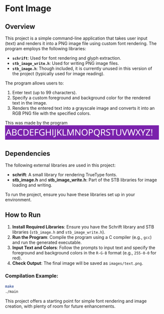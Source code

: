 # Font Image

## Overview

This project is a simple command-line application that takes user input (text) and renders it into a PNG image file using custom font rendering. The program employs the following libraries:

- **`schrift`**: Used for font rendering and glyph extraction.
- **`stb_image_write.h`**: Used for writing PNG image files.
- **`stb_image.h`**: Though included, it is currently unused in this version of the project (typically used for image reading).

The program allows users to:
1. Enter text (up to 99 characters).
2. Specify a custom foreground and background color for the rendered text in the image.
3. Renders the entered text into a grayscale image and converts it into an RGB PNG file with the specified colors.

This was made by the program
![The letters of the Alphabets](https://raw.githubusercontent.com/Mandyiee/Font-Image/main/images/text.png)

## Dependencies

The following external libraries are used in this project:
- **schrift**: A small library for rendering TrueType fonts.
- **stb_image.h** and **stb_image_write.h**: Part of the STB libraries for image loading and writing.

To run the project, ensure you have these libraries set up in your environment.


## How to Run

1. **Install Required Libraries**: Ensure you have the Schrift library and STB libraries (`stb_image.h` and `stb_image_write.h`).
2. **Run the Program**: Compile the program using a C compiler (e.g., `gcc`) and run the generated executable.
3. **Input Text and Colors**: Follow the prompts to input text and specify the foreground and background colors in the `R-G-B` format (e.g., `255-0-0` for red).
4. **Check Output**: The final image will be saved as `images/text.png`.

### Compilation Example:
```bash
make
./main
```

This project offers a starting point for simple font rendering and image creation, with plenty of room for future enhancements.
